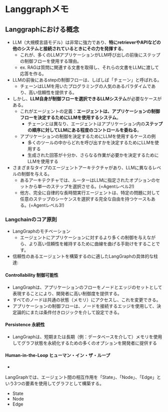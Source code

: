 # Langgraphメモ

## Langgraphにおける概念

- LLM（大規模言語モデル）は非常に強力であり、**特にretrieverやAPIなどの他のシステムと接続されているときにその力を発揮する**。
  - これが、多くのLLMアプリケーションがLLM呼び出しの前後にステップの制御フローを使用する理由。
  - ex. RAGは質問に関連する文書を取得し、それらの文書をLLMに渡して応答を作る。
- LLMの前後にあるstepの制御フローは、しばしば「チェーン」と呼ばれる。
  - チェーンはLLMを用いたプログラミングの人気のあるパラダイムであり、高い信頼性を提供する。
- しかし、**LLM自身が制御フローを選択できるLLMシステム**が必要なケースがある。
  - これがエージェントの定義：**エージェントは、アプリケーションの制御フローを決定するためにLLMを使用するシステム**。
    - チェーンとは異なり、エージェントはアプリケーション内の**ステップの順序に対してLLMにある程度のコントロールを委ねる**。
  - アプリケーションの制御を決定するためにLLMを使用するケースの例
    - 多くのツールの中からどれを呼び出すかを決定するためにLLMを使用する
    - 生成された回答が十分か、さらなる作業が必要かを決定するためにLLMを使用する
- さまざまなタイプのエージェントアーキテクチャがあり、LLMに異なるレベルの制御を与える。
  - あるアーキテクチャでは、ルーターはLLMに指定されたオプションのセットから単一のステップを選択させる。(=Agentレベル2!)
  - 他方、完全に自律的な長時間実行エージェントは、特定の問題に対して任意のステップのシーケンスを選択する完全な自由を持つケースもある。(=Agentレベル3!)

### Langchainのコア原則

- LangGraphのモチベーション
  - エージェントにアプリケーションに対するより多くの制御を与えながら、より高い信頼性を維持するために曲線を曲げる手助けをすることです。
- 信頼性のあるエージェントを構築するのに適したLangGraphの具体的な柱達:
  
#### Controllability 制御可能性

- LangGraphは、アプリケーションのフローをノードとエッジのセットとして表現することにより、開発者に高い制御度を提供する。
- すべてのノードは共通の状態（メモリ）にアクセスし、これを変更できる。
- アプリケーションの制御フローは、ノードを接続するエッジを使用して、決定論的にまたは条件付きロジックを介して設定できる。

#### Persistence 永続性

- LangGraphは、短期または長期（例：データベースを介して）メモリを使用してグラフ状態を永続化するための多くのオプションを開発者に提供する

#### Human-in-the-Loop ヒューマン・イン・ザ・ループ

- 

LangGraphでは、エージェント間の相互作用を「State」、「Node」、「Edge」という3つの要素を使用してグラフとして構築する。

- State
- Node
- Edge
